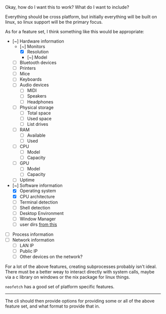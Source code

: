 Okay, how do I want this to work? What do I want to include?

Everything should be cross platform, but initially everything will be built on linux, so linux support will be the primary focus.

As for a feature set, I think something like this would be appropriate:
- [~] Hardware information
    - [~] Monitors
        - [x] Resolution
        - [~] Model
    - [ ] Bluetooth devices
    - [ ] Printers
    - [ ] Mice
    - [ ] Keyboards
    - [ ] Audio devices
        - [ ] MIDI
        - [ ] Speakers
        - [ ] Headphones
    - [ ] Physical storage
        - [ ] Total space
        - [ ] Used space
        - [ ] List drives
    - [ ] RAM
        - [ ] Available
        - [ ] Used
    - [ ] CPU
        - [ ] Model
        - [ ] Capacity
    - [ ] GPU
        - [ ] Model
        - [ ] Capacity
    - [ ] Uptime
- [~] Software information
    - [x] Operating system
    - [x] CPU architecture
    - [ ] Terminal detection
    - [ ] Shell detection
    - [ ] Desktop Environment
    - [ ] Window Manager
    - [ ] user dirs [from this](https://crates.io/crates/dirs)
- [ ] Process information
- [ ] Network information
    - [ ] LAN IP
    - [ ] Public IP
    - [ ] Other devices on the network?

For a lot of the above features, creating subprocesses probably isn't ideal. There must be a better weay to interact directly with system calls, maybe via a c library on windows or the nix package for linux things.

`neofetch` has a good set of platform specific features.

-----------
The cli should then provide options for providing some or all of the above feature set, and what format to provide that in.

